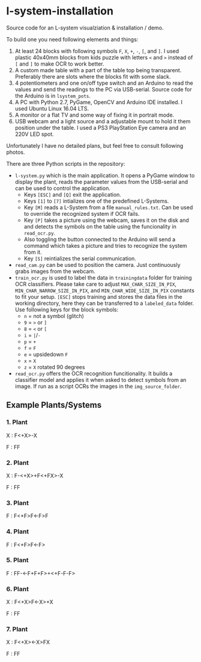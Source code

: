 # l-system-installation

Source code for an L-system visualziation &amp; installation / demo.

To build one you need following elements and things:
1. At least 24 blocks with following symbols `F`, `X`, `+`, `-`, `[`, and `]`. I used plastic 40x40mm blocks from kids puzzle with letters `<` and `>` instead of `[` and `]` to make OCR to work better.
1. A custom made table with a part of the table top being transparent. Preferably there are slots where the blocks fit with some slack.
1. 4 potentiometers and one on/off type switch and an Arduino to read the values and send the readings to the PC via USB-serial. Source code for the Arduino is in `lsystem_pots`.
1. A PC with Python 2.7, PyGame, OpenCV and Arduino IDE installed. I used Ubuntu Linux 16.04 LTS.
1. A monitor or a flat TV and some way of fixing it in portrait mode.
1. USB webcam and a light source and a adjustable mount to hold it them position under the table. I used a PS3 PlayStation Eye camera and an 220V LED spot.

Unfortunately I have no detailed plans, but feel free to consult following photos. 

There are three Python scripts in the repository:
* `l-system.py` which is the main application. It opens a PyGame window to display the plant, reads the parameter values from the USB-serial and can be used to control the application.
  * Keys `[ESC]` and `[Q]` exit the application.
  * Keys `[1]` to `[7]` intializes one of the predefined L-Systems.
  * Key `[M]` reads a L-System from a file `manual_rules.txt`. Can be used to override the recognized system if OCR fails.
  * Key `[P]` takes a picture using the webcam, saves it on the disk and and detects the symbols on the table using the funcionality in `read_ocr.py`.
  * Also toggling the button connected to the Arduino will send a command which takes a picture and tries to recognize the system from it.
  * Key `[S]` reintializes the serial communication.
* `read_cam.py` can be used to position the camera. Just continuously grabs images from the webcam.
* `train_ocr.py` is used to label the data in `trainingdata` folder for training OCR classifiers. Please take care to adjust `MAX_CHAR_SIZE_IN_PIX`, `MIN_CHAR_NARROW_SIZE_IN_PIX`, and `MIN_CHAR_WIDE_SIZE_IN_PIX` constants to fit your setup. `[ESC]` stops training and stores the data files in the working directory, here they can be transferred to a `labeled_data` folder. Use following keys for the block symbols:
  * `n` = not a symbol (glitch)
  * `9` = `>` or `]`
  * `8` = `<` or `[`
  * `i` = `|`/`-`
  * `p` = `+`
  * `f` = `F`
  * `e` = upsidedown `F`
  * `x` = `X`
  * `z` = `X` rotated 90 degrees
* `read_ocr.py` offers the OCR recognition funcitionality. It builds a classifier model and applies it when asked to detect symbols from an image. If run as a script OCRs the images in the `img_source_folder`.

## Example Plants/Systems
### 1. Plant

X : F<+X>-X

F : FF


### 2. Plant

X : F-<<X>+X>+F<+FX>-X
 
F : FF


### 3. Plant

F : F<+F>F<-F>F


### 4. Plant

F : F<+F>F<-F><F>


### 5. Plant

F : FF-<-F+F+F>+<+F-F-F>


### 6. Plant

X : F<+X>F<-X>+X 

F : FF
 
 
### 7. Plant

X : F<+X><-X>FX

F : FF
